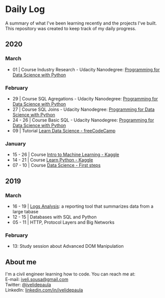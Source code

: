 # Daily Log
A summary of what I've been learning recently and the projects I've built. This repository was created to keep track of my daily progress.

## 2020

### March
 - 01 | Course Industry Research - Udacity Nanodegree: [Programming for Data Science with Python](https://www.udacity.com/course/programming-for-data-science-nanodegree--nd104)
 
### February
 - 29 | Course SQL Agregations - Udacity Nanodegree: [Programming for Data Science with Python](https://www.udacity.com/course/programming-for-data-science-nanodegree--nd104)
 - 27 | Course SQL Joins - Udacity Nanodegree: [Programming for Data Science with Python](https://www.udacity.com/course/programming-for-data-science-nanodegree--nd104)
 - 24 - 26 | Course Basic SQL - Udacity Nanodegree: [Programming for Data Science with Python](https://www.udacity.com/course/programming-for-data-science-nanodegree--nd104)
 - 09 | Tutorial [Learn Data Science - freeCodeCamp](https://www.youtube.com/watch?v=ua-CiDNNj30)

### January
 - 15 - 26 | Course [Intro to Machine Learning - Kaggle](https://www.kaggle.com/learn/intro-to-machine-learning)
 - 14 - 21 | Course [Learn Python - Kaggle](https://www.kaggle.com/learn/python)
 - 07 - 10 | Course [Data Science - First steps](https://cursos.alura.com.br/course/data-science-primeiros-passos)

## 2019
### March
 - 16 - 19 | [Logs Analysis](https://github.com/ivelisousa/Full-Stack-Nanodegree/tree/master/Log-analysis): a reporting tool that summarizes data from a large tabase
 - 12 - 15 | Databases with SQL and Python
 - 05 - 11 | HTTP, Protocol Layers and Big Networks

### February
- 13: Study session about Advanced DOM Manipulation

##  About me
I'm a civil engineer learning how to code. You can reach me at:  
E-mail: iveli.sousa@gmail.com  
Twitter: [@ivelidepaula](https://twitter.com/ivelidepaula)  
LinkedIn:  [linkedin.com/in/ivelidepaula](https://www.linkedin.com/in/ivelidepaula/)
